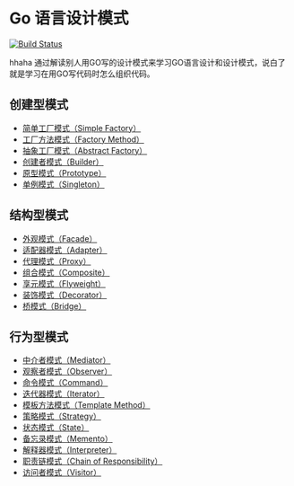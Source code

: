 # Go 语言设计模式

[![Build Status](https://travis-ci.org/senghoo/golang-design-pattern.svg?branch=master)](https://travis-ci.org/senghoo/golang-design-pattern)

hhaha
通过解读别人用GO写的设计模式来学习GO语言设计和设计模式，说白了就是学习在用GO写代码时怎么组织代码。

## 创建型模式

* [简单工厂模式（Simple Factory）](https://github.com/senghoo/golang-design-pattern/tree/master/00_simple_factory)
* [工厂方法模式（Factory Method）](https://github.com/senghoo/golang-design-pattern/tree/master/04_factory_method)
* [抽象工厂模式（Abstract Factory）](https://github.com/senghoo/golang-design-pattern/tree/master/05_abstract_factory)
* [创建者模式（Builder）](https://github.com/senghoo/golang-design-pattern/tree/master/06_builder)
* [原型模式（Prototype）](https://github.com/senghoo/golang-design-pattern/tree/master/07_prototype)
* [单例模式（Singleton）](https://github.com/senghoo/golang-design-pattern/tree/master/03_singleton)

## 结构型模式

* [外观模式（Facade）](https://github.com/senghoo/golang-design-pattern/tree/master/01_facade)
* [适配器模式（Adapter）](https://github.com/senghoo/golang-design-pattern/tree/master/02_adapter)
* [代理模式（Proxy）](https://github.com/senghoo/golang-design-pattern/tree/master/09_proxy)
* [组合模式（Composite）](https://github.com/senghoo/golang-design-pattern/tree/master/13_composite)
* [享元模式（Flyweight）](https://github.com/senghoo/golang-design-pattern/tree/master/18_flyweight)
* [装饰模式（Decorator）](https://github.com/senghoo/golang-design-pattern/tree/master/20_decorator)
* [桥模式（Bridge）](https://github.com/senghoo/golang-design-pattern/tree/master/22_bridge)

## 行为型模式

* [中介者模式（Mediator）](https://github.com/senghoo/golang-design-pattern/tree/master/08_mediator)
* [观察者模式（Observer）](https://github.com/senghoo/golang-design-pattern/tree/master/10_observer)
* [命令模式（Command）](https://github.com/senghoo/golang-design-pattern/tree/master/11_command)
* [迭代器模式（Iterator）](https://github.com/senghoo/golang-design-pattern/tree/master/12_iterator)
* [模板方法模式（Template Method）](https://github.com/senghoo/golang-design-pattern/tree/master/14_template_method)
* [策略模式（Strategy）](https://github.com/senghoo/golang-design-pattern/tree/master/15_strategy)
* [状态模式（State）](https://github.com/senghoo/golang-design-pattern/tree/master/16_state)
* [备忘录模式（Memento）](https://github.com/senghoo/golang-design-pattern/tree/master/17_memento)
* [解释器模式（Interpreter）](https://github.com/senghoo/golang-design-pattern/tree/master/19_interpreter)
* [职责链模式（Chain of Responsibility）](https://github.com/senghoo/golang-design-pattern/tree/master/21_chain_of_responsibility)
* [访问者模式（Visitor）](https://github.com/senghoo/golang-design-pattern/tree/master/23_visitor)

